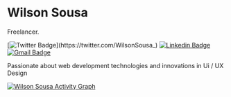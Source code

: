 # Wilson Sousa

Freelancer.

[![Twitter Badge](https://img.shields.io/badge/-@WilsonSousa_-00875f?style=flat-square&labelColor=00875f&logo=twitter&logoColor=white&link=https://twitter.com/WilsonSousa_)](https://twitter.com/WilsonSousa_) 
[![Linkedin Badge](https://img.shields.io/badge/-wilsonsousajúnior-00875f?style=flat-square&logo=Linkedin&logoColor=white&link=https://www.linkedin.com/in/wilsonsousajúnior/)](https://www.linkedin.com/in/wilsonsousajúnior/) 
[![Gmail Badge](https://img.shields.io/badge/-willnapolitano21@gmail.com-00875f?style=flat-square&logo=Gmail&logoColor=white&link=mailto:willnapolitano21@gmail.com)](mailto:willnapolitano21@gmail.com)

Passionate about web development technologies and innovations in Ui / UX Design

[![Wilson Sousa Activity Graph](https://github-readme-activity-graph.cyclic.app/graph?username=WilsonSousajr&theme=github-compact)](https://github.com/WilsonSousajr/github-readme-activity-graph)
